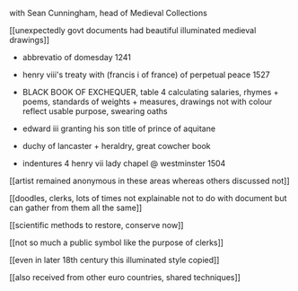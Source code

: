 with Sean Cunningham, head of Medieval Collections

[[unexpectedly govt documents had beautiful illuminated medieval drawings]]

- abbrevatio of domesday 1241
- henry viii's treaty with (francis i of france) of perpetual peace 1527
- BLACK BOOK OF EXCHEQUER, table 4 calculating salaries, rhymes + poems, standards of weights + measures, drawings not with colour reflect usable purpose, swearing oaths

- edward iii granting his son title of prince of aquitane
- duchy of lancaster + heraldry, great cowcher book
- indentures 4 henry vii lady chapel @ westminster 1504

[[artist remained anonymous in these areas whereas others discussed not]]

[[doodles, clerks, lots of times not explainable not to do with document but can gather from them all the same]]

[[scientific methods to restore, conserve now]]

[[not so much a public symbol like the purpose of clerks]]

[[even in later 18th century this illuminated style copied]]

[[also received from other euro countries, shared techniques]]
